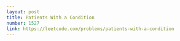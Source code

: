 ```yaml
---
layout: post
title: Patients With a Condition
number: 1527
link: https://leetcode.com/problems/patients-with-a-condition
---
```

